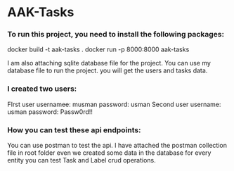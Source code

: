 # AAK-Tasks
### To run this project, you need to install the following packages:
docker build -t aak-tasks .
docker run -p 8000:8000 aak-tasks

I am also attaching sqlite database file for the project.
You can use my database file to run the project. you will get the users and tasks data.
### I created two users:
 FIrst user
    usernamee: musman
    password: usman
 Second user
    username: usman
    password: Passw0rd!!

### How you can test these api endpoints:
You can use postman to test the api. I have attached the postman collection file in root folder even we created some data in the database for every entity
you can test Task and Label crud operations.